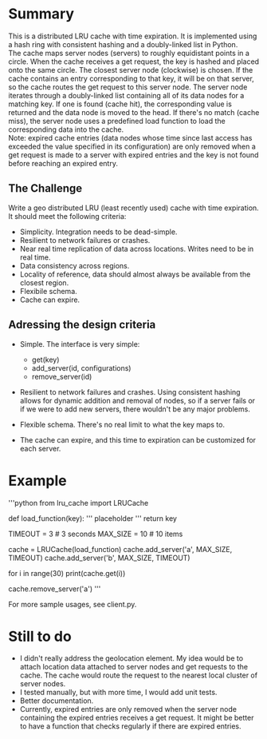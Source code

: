 # Summary
This is a distributed LRU cache with time expiration. It is implemented using a hash ring with consistent hashing and a doubly-linked list in Python.
<br>
The cache maps server nodes (servers) to roughly equidistant points in a circle. When the cache receives a get request, the key is hashed and placed onto the same circle. The closest server node (clockwise) is chosen. If the cache contains an entry corresponding to that key, it will be on that server, so the cache routes the get request to this server node. The server node iterates through a doubly-linked list containing all of its data nodes for a matching key. If one is found (cache hit), the corresponding value is returned and the data node is moved to the head. If there's no match (cache miss), the server node uses a predefined load function to load the corresponding data into the cache.
<br>
Note: expired cache entries (data nodes whose time since last access has exceeded the value specified in its configuration) are only removed when a get request is made to a server with expired entries and the key is not found before reaching an expired entry.

## The Challenge
Write a geo distributed LRU (least recently used) cache with time expiration. It should meet the following criteria:

* Simplicity. Integration needs to be dead-simple.
* Resilient to network failures or crashes.
* Near real time replication of data across locations. Writes need to be in real time.
* Data consistency across regions.
* Locality of reference, data should almost always be available from the closest region.
* Flexibile schema.
* Cache can expire.

## Adressing the design criteria
* Simple. The interface is very simple:
	* get(key)
	* add\_server(id, configurations)
	* remove\_server(id)

* Resilient to network failures and crashes. Using consistent hashing allows for dynamic addition and removal of nodes, so if a server fails or if we were to add new servers, there wouldn't be any major problems.

* Flexible schema. There's no real limit to what the key maps to.

* The cache can expire, and this time to expiration can be customized for each server.

# Example
'''python
from lru\_cache import LRUCache

def load\_function(key):
	'''
	placeholder
	'''
	return key

TIMEOUT = 3  # 3 seconds
MAX\_SIZE = 10  # 10 items

cache = LRUCache(load\_function)
cache.add\_server('a', MAX\_SIZE, TIMEOUT)
cache.add\_server('b', MAX\_SIZE, TIMEOUT)

for i in range(30)
	print(cache.get(i))

cache.remove\_server('a')
'''

For more sample usages, see client.py.

# Still to do
* I didn't really address the geolocation element. My idea would be to attach location data attached to server nodes and get requests to the cache. The cache would route the request to the nearest local cluster of server nodes.
* I tested manually, but with more time, I would add unit tests.
* Better documentation.
* Currently, expired entries are only removed when the server node containing the expired entries receives a get request. It might be better to have a function that checks regularly if there are expired entries.
